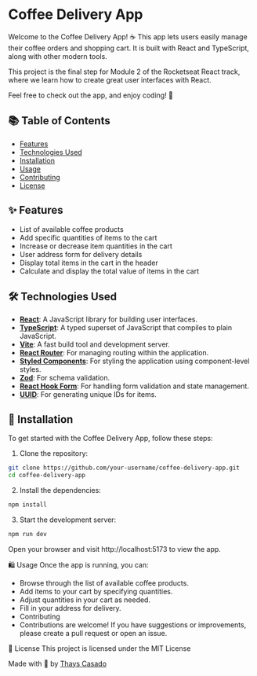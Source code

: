 # Coffee Delivery App
Welcome to the Coffee Delivery App! ☕ This app lets users easily manage their coffee orders and shopping cart. It is built with React and TypeScript, along with other modern tools.

This project is the final step for Module 2 of the Rocketseat React track, where we learn how to create great user interfaces with React.

Feel free to check out the app, and enjoy coding! 🚀

## 📚 Table of Contents

- [Features](#features)
- [Technologies Used](#technologies-used)
- [Installation](#installation)
- [Usage](#usage)
- [Contributing](#contributing)
- [License](#license)

## ✨ Features

- List of available coffee products
- Add specific quantities of items to the cart
- Increase or decrease item quantities in the cart
- User address form for delivery details
- Display total items in the cart in the header
- Calculate and display the total value of items in the cart

## 🛠️ Technologies Used


- **[React](https://reactjs.org/)**: A JavaScript library for building user interfaces.
- **[TypeScript](https://www.typescriptlang.org/)**: A typed superset of JavaScript that compiles to plain JavaScript.
- **[Vite](https://vitejs.dev/)**: A fast build tool and development server.
- **[React Router](https://reactrouter.com/)**: For managing routing within the application.
- **[Styled Components](https://styled-components.com/)**: For styling the application using component-level styles.
- **[Zod](https://zod.dev/)**: For schema validation.
- **[React Hook Form](https://react-hook-form.com/)**: For handling form validation and state management.
- **[UUID](https://github.com/uuidjs/uuid)**: For generating unique IDs for items.


## 🚀 Installation

To get started with the Coffee Delivery App, follow these steps:

1. Clone the repository:
```bash
git clone https://github.com/your-username/coffee-delivery-app.git
cd coffee-delivery-app
```
2. Install the dependencies:

```bash
npm install
````

3. Start the development server:
```bash
npm run dev
```

Open your browser and visit http://localhost:5173 to view the app.

🛍️ Usage
Once the app is running, you can:

- Browse through the list of available coffee products.
- Add items to your cart by specifying quantities.
- Adjust quantities in your cart as needed.
- Fill in your address for delivery.
- Contributing
- Contributions are welcome! If you have suggestions or improvements, please create a pull request or open an issue.

📜 License
This project is licensed under the MIT License 


Made with 💜 by [Thays Casado](https://github.com/tatacsd)
